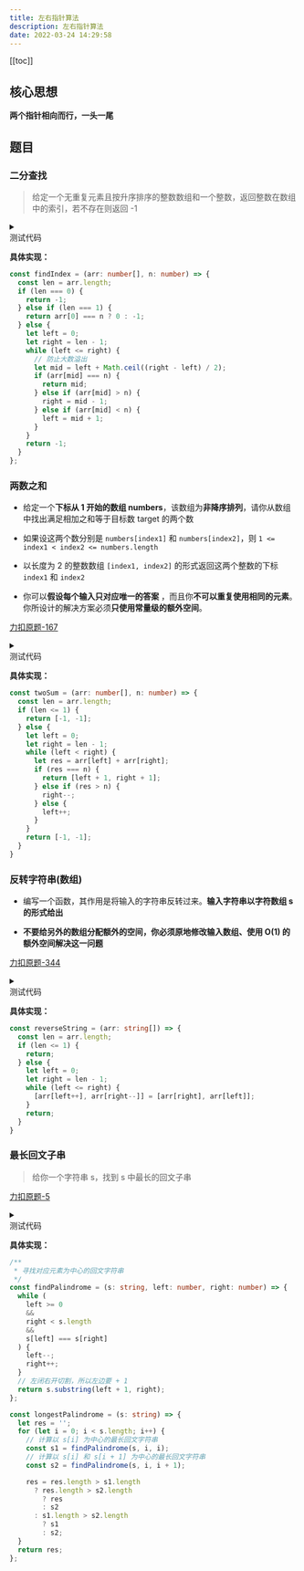 ```yaml
---
title: 左右指针算法
description: 左右指针算法
date: 2022-03-24 14:29:58
---
```


[[toc]]

## 核心思想

<n-alert type="info">**两个指针相向而行，一头一尾**</n-alert>

## 题目

### 二分查找

> 给定一个无重复元素且按升序排序的整数数组和一个整数，返回整数在数组中的索引，若不存在则返回 -1

<details>
  <summary class="cursor-pointer">
    <div class="i-vscode-icons-file-type-testts mr-1"></div>
    测试代码
  </summary>

```ts
describe('左右指针——二分查找', () => {
  it('空数组', () => {
    expect(findIndex([], 1)).toBe(-1);
  });

  it('奇数长度的数组', () => {
    expect(findIndex([1, 2, 5, 8, 10], 10)).toBe(4);
  });

  it('偶数长度的数组', () => {
    expect(findIndex([1, 2, 5, 8, 10, 11, 19, 33, 99, 108], 33)).toBe(7);
  });
});
```
  
</details>

**具体实现：**

```ts
const findIndex = (arr: number[], n: number) => {
  const len = arr.length;
  if (len === 0) {
    return -1;
  } else if (len === 1) {
    return arr[0] === n ? 0 : -1;
  } else {
    let left = 0;
    let right = len - 1;
    while (left <= right) {
      // 防止大数溢出
      let mid = left + Math.ceil((right - left) / 2);
      if (arr[mid] === n) {
        return mid;
      } else if (arr[mid] > n) {
        right = mid - 1;
      } else if (arr[mid] < n) {
        left = mid + 1;
      }
    }
    return -1;
  }
};
```

### 两数之和

- 给定一个**下标从 1 开始的数组 numbers**，该数组为**非降序排列**，请你从数组中找出满足相加之和等于目标数 target 的两个数

- 如果设这两个数分别是 `numbers[index1]` 和 `numbers[index2]`，则 `1 <= index1 < index2 <= numbers.length`

- 以长度为 2 的整数数组 `[index1, index2]` 的形式返回这两个整数的下标 `index1` 和 `index2`

- 你可以**假设每个输入只对应唯一的答案** ，而且你**不可以重复使用相同的元素**。你所设计的解决方案必须**只使用常量级的额外空间**。

[<div class="i-cib-leetcode"></div> 力扣原题-167](https://leetcode-cn.com/problems/two-sum-ii-input-array-is-sorted/)

<details>
  <summary class="cursor-pointer">
    <div class="i-vscode-icons-file-type-testts mr-1"></div>
    测试代码
  </summary>

```ts
describe('左右指针——两数之和', () => {
  it('特殊情况', () => {
    expect(twoSum([], 1)).toEqual([-1, -1]);
    expect(twoSum([1], 1)).toEqual([-1, -1]);
  });

  it('其他情况', () => {
    expect(twoSum([1, 2, 5, 8, 10], 10)).toEqual([2, 4]);
    expect(twoSum([1, 2, 5, 8, 10], 9)).toEqual([1, 4]);
    expect(twoSum([1, 2, 5, 8, 10], 8)).toEqual([-1, -1]);
    expect(twoSum([1, 2, 5, 8, 10], 7)).toEqual([2, 3]);
    expect(twoSum([1, 2, 5, 8, 10], 6)).toEqual([1, 3]);
    expect(twoSum([1, 2, 5, 8, 10], 5)).toEqual([-1, -1]);
    expect(twoSum([1, 2, 5, 8, 10], 4)).toEqual([-1, -1]);
    expect(twoSum([1, 2, 5, 8, 10], 3)).toEqual([1, 2]);
    expect(twoSum([1, 2, 5, 8, 10], 2)).toEqual([-1, -1]);
    expect(twoSum([1, 2, 5, 8, 10], 1)).toEqual([-1, -1]);
    expect(twoSum([1, 2, 5, 8, 10], 0)).toEqual([-1, -1]);
  });

  it('官方示例', () => {
    expect(twoSum([2, 7, 11, 15], 9)).toEqual([1, 2]);
    expect(twoSum([2, 3, 4], 6)).toEqual([1, 3]);
    expect(twoSum([-1, 0], -1)).toEqual([1, 2]);
  });
});
```
  
</details>

**具体实现：**

```ts
const twoSum = (arr: number[], n: number) => {
  const len = arr.length;
  if (len <= 1) {
    return [-1, -1];
  } else {
    let left = 0;
    let right = len - 1;
    while (left < right) {
      let res = arr[left] + arr[right];
      if (res === n) {
        return [left + 1, right + 1];
      } else if (res > n) {
        right--;
      } else {
        left++;
      }
    }
    return [-1, -1];
  }
}
```

### 反转字符串(数组)

- 编写一个函数，其作用是将输入的字符串反转过来。**输入字符串以字符数组 s 的形式给出**

- **不要给另外的数组分配额外的空间，你必须原地修改输入数组、使用 O(1) 的额外空间解决这一问题**

[<div class="i-cib-leetcode"></div> 力扣原题-344](https://leetcode-cn.com/problems/reverse-string/)

<details>
  <summary class="cursor-pointer">
    <div class="i-vscode-icons-file-type-testts mr-1"></div>
    测试代码
  </summary>

```ts
describe('左右指针——两数之和', () => {
  it('特殊情况', () => {
    const arr1 = [];
    const arr2 = ['1'];
    
    reverseString(arr1);
    expect(arr1).toEqual([]);
    reverseString(arr2);
    expect(arr2).toEqual(['1']);

  });

  it('官方示例', () => {
    const arr1 = ['h','e','l','l','o'];
    const arr2 = ['H','a','n','n','a','h'];

    reverseString(arr1);
    expect(arr1).toEqual(['o','l','l','e','h']);

    reverseString(arr2);
    expect(arr2).toEqual(['h','a','n','n','a','H']);
  });
});
```
  
</details>

**具体实现：**

```ts
const reverseString = (arr: string[]) => {
  const len = arr.length;
  if (len <= 1) {
    return;
  } else {
    let left = 0;
    let right = len - 1;
    while (left <= right) {
      [arr[left++], arr[right--]] = [arr[right], arr[left]];
    }
    return;
  }
}
```

### 最长回文子串

> 给你一个字符串 s，找到 s 中最长的回文子串

[<div class="i-cib-leetcode"></div> 力扣原题-5](https://leetcode-cn.com/problems/longest-palindromic-substring/)

<details>
  <summary class="cursor-pointer">
    <div class="i-vscode-icons-file-type-testts mr-1"></div>
    测试代码
  </summary>

```ts
describe('左右指针——最长回文子串', () => {

  it('官方示例', () => {
    const res = longestPalindrome('babad');
    expect(['bab', 'aba']).contains(res);

    expect(longestPalindrome('cbbd')).toBe('bb');
  });
});

```
  
</details>

**具体实现：**

```ts
/**
 * 寻找对应元素为中心的回文字符串
 */
const findPalindrome = (s: string, left: number, right: number) => {
  while (
    left >= 0
    &&
    right < s.length
    &&
    s[left] === s[right]
  ) {
    left--;
    right++;
  }
  // 左闭右开切割，所以左边要 + 1
  return s.substring(left + 1, right);
};

const longestPalindrome = (s: string) => {
  let res = '';
  for (let i = 0; i < s.length; i++) {
    // 计算以 s[i] 为中心的最长回文字符串
    const s1 = findPalindrome(s, i, i);
    // 计算以 s[i] 和 s[i + 1] 为中心的最长回文字符串
    const s2 = findPalindrome(s, i, i + 1);

    res = res.length > s1.length
      ? res.length > s2.length
        ? res
        : s2
      : s1.length > s2.length
        ? s1
        : s2;
  }
  return res;
};
```